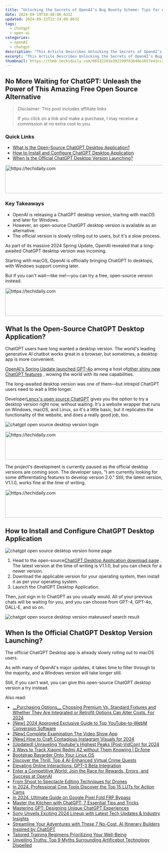 ```yaml
---
title: "Unlocking the Secrets of OpenAI’s Bug Bounty Scheme: Tips for Active Contributors"
date: 2024-09-19T10:48:00.031Z
updated: 2024-09-22T22:24:09.803Z
tags:
  - chatgpt
  - open-ai
categories:
  - openAI
  - chatgpt
description: "This Article Describes Unlocking the Secrets of OpenAI’s Bug Bounty Scheme: Tips for Active Contributors"
excerpt: "This Article Describes Unlocking the Secrets of OpenAI’s Bug Bounty Scheme: Tips for Active Contributors"
thumbnail: https://thmb.techidaily.com/66532283e392299f83b40e1057e43cc22a016c0905229694154e720c235ea49f.jpg
---
```


## No More Waiting for ChatGPT: Unleash the Power of This Amazing Free Open Source Alternative

>  Disclaimer: This post includes affiliate links
>
>  If you click on a link and make a purchase, I may receive a commission at no extra cost to you.
>

### Quick Links

* [What Is the Open-Source ChatGPT Desktop Application?](https://www.makeuseof.com/cant-wait-for-the-chatgpt-desktop-app-try-this-open-source-alternative-instead/#what-is-the-open-source-chatgpt-desktop-application)
* [How to Install and Configure ChatGPT Desktop Application](https://www.makeuseof.com/cant-wait-for-the-chatgpt-desktop-app-try-this-open-source-alternative-instead/#how-to-install-and-configure-chatgpt-desktop-application)
* [When Is the Official ChatGPT Desktop Version Launching?](https://www.makeuseof.com/cant-wait-for-the-chatgpt-desktop-app-try-this-open-source-alternative-instead/#when-is-the-official-chatgpt-desktop-version-launching)

<!-- affiliate ads begin -->
<a href="https://appsumo.8odi.net/c/5597632/2049378/7443" target="_top" id="2049378">
  <img src="//a.impactradius-go.com/display-ad/7443-2049378" border="0" alt="https://techidaily.com" width="728" height="90"/>
</a>
<img height="0" width="0" src="https://appsumo.8odi.net/i/5597632/2049378/7443" style="position:absolute;visibility:hidden;" border="0" />
<!-- affiliate ads end -->

### Key Takeaways

* OpenAI is releasing a ChatGPT desktop version, starting with macOS and later for Windows.
* However, an open-source ChatGPT desktop version is available as an alternative.
* The official version is slowly rolling out to users, but it's a slow process.

 As part of its massive 2024 Spring Update, OpenAI revealed that a long-awaited ChatGPT desktop version was incoming.

 Starting with macOS, OpenAI is officially bringing ChatGPT to desktops, with Windows support coming later.

 But if you can't wait—like me!—you can try a free, open-source version instead.

<!-- affiliate ads begin -->
<a href="https://aligracehair.sjv.io/c/5597632/2047351/19272" target="_top" id="2047351">
  <img src="//a.impactradius-go.com/display-ad/19272-2047351" border="0" alt="https://techidaily.com" width="728" height="90"/>
</a>
<img height="0" width="0" src="https://aligracehair.sjv.io/i/5597632/2047351/19272" style="position:absolute;visibility:hidden;" border="0" />
<!-- affiliate ads end -->

## What Is the Open-Source ChatGPT Desktop Application?

 ChatGPT users have long wanted a desktop version. The world's leading generative AI chatbot works great in a browser, but sometimes, a desktop app is more convenient.

[OpenAI's Spring Update launched GPT-4o](https://www.makeuseof.com/how-gpt-4o-works-is-it-free/) among a host of[other shiny new ChatGPT features](https://www.makeuseof.com/chatgpt-new-features-spring-update/) , wowing the world with its new capabilities.

 The long-awaited desktop version was one of them—but intrepid ChatGPT users need to wait a little longer.

 Developer[Lencx's open source ChatGPT](https://github.com/lencx/ChatGPT) gives you the option to try a desktop version right now, without waiting. It's a website wrapper that runs on Windows, macOS, and Linux, so it's a little basic, but it replicates the functionality of the website, and does a really good job, too.

![chatgpt open source desktop version login](https://static1.makeuseofimages.com/wordpress/wp-content/uploads/2024/05/chatgpt-open-source-desktop-version-login.jpg)

<!-- affiliate ads begin -->
<a href="https://appsumo.8odi.net/c/5597632/2118315/7443" target="_top" id="2118315">
  <img src="//a.impactradius-go.com/display-ad/7443-2118315" border="0" alt="https://techidaily.com" width="728" height="90"/>
</a>
<img height="0" width="0" src="https://appsumo.8odi.net/i/5597632/2118315/7443" style="position:absolute;visibility:hidden;" border="0" />
<!-- affiliate ads end -->

 The project's development is currently paused as the official desktop versions are coming soon. The developer says, "I am currently looking for some differentiating features to develop version 2.0." Still, the latest version, V1.1.0, works fine at the time of writing.

<!-- affiliate ads begin -->
<a href="https://appsumo.8odi.net/c/5597632/2075471/7443" target="_top" id="2075471">
  <img src="//a.impactradius-go.com/display-ad/7443-2075471" border="0" alt="https://techidaily.com" width="728" height="90"/>
</a>
<img height="0" width="0" src="https://appsumo.8odi.net/i/5597632/2075471/7443" style="position:absolute;visibility:hidden;" border="0" />
<!-- affiliate ads end -->

## How to Install and Configure ChatGPT Desktop Application

![chatgpt open source desktop version home page](https://static1.makeuseofimages.com/wordpress/wp-content/uploads/2024/05/chatgpt-open-source-desktop-version-home-page.jpg)

1. Head to the open-source[ChatGPT Desktop Application download page](https://github.com/lencx/ChatGPT/releases/tag/v1.1.0) . The latest version at the time of writing is V1.1.0, but you can check for a newer version.
2. Download the applicable version for your operating system, then install it as per your operating system.
3. Launch the ChatGPT Desktop Application.

 Then, just sign in to ChatGPT as you usually would. All of your previous chats will be waiting for you, and you can choose from GPT-4, GPT-4o, DALL-E, and so on.

![chatgpt open source desktop version makeuseof search result](https://static1.makeuseofimages.com/wordpress/wp-content/uploads/2024/05/chatgpt-open-source-desktop-version-makeuseof-search-result.jpg)

## When Is the Official ChatGPT Desktop Version Launching?

 The official ChatGPT Desktop app is already slowly rolling out to macOS users.

 As with many of OpenAI's major updates, it takes time to filter through to the majority, and a Windows version will take longer still.

 Still, if you can't wait, you can give this open-source ChatGPT desktop version a try instead.

<ins class="adsbygoogle"
     style="display:block"
     data-ad-format="autorelaxed"
     data-ad-client="ca-pub-7571918770474297"
     data-ad-slot="1223367746"></ins>

<ins class="adsbygoogle"
     style="display:block"
     data-ad-client="ca-pub-7571918770474297"
     data-ad-slot="8358498916"
     data-ad-format="auto"
     data-full-width-responsive="true"></ins>

<span class="atpl-alsoreadstyle">Also read:</span>
<div><ul>
<li><a href="https://facebook-record-videos.techidaily.com/1717298515185-purchasing-options-choosing-premium-vs-standard-fixtures-and-whether-they-are-integrated-or-retrofit-options-can-alter-costs-for-2024/"><u>__Purchasing Options__ Choosing Premium Vs. Standard Fixtures and Whether They Are Integrated or Retrofit Options Can Alter Costs. For 2024</u></a></li>
<li><a href="https://youtube-webster.techidaily.com/024-approved-exclusive-guide-to-top-youtube-to-webm-conversion-software/"><u>[New] 2024 Approved Exclusive Guide to Top YouTube-to-WebM Conversion Software</u></a></li>
<li><a href="https://extra-information.techidaily.com/new-complete-examination-the-video-show-app/"><u>[New] Complete Examination The Video Show App</u></a></li>
<li><a href="https://instagram-video-files.techidaily.com/new-how-to-craft-contagious-instagram-visuals-for-2024/"><u>[New] How to Craft Contagious Instagram Visuals for 2024</u></a></li>
<li><a href="https://youtube-blog.techidaily.com/ed-unraveling-youtubes-highest-peaks-post-vidcon-for-2024/"><u>[Updated] Unraveling Youtube's Highest Peaks (Post-VidCon) for 2024</u></a></li>
<li><a href="https://android-location-track.techidaily.com/3-ways-to-track-xiaomi-redmi-a2-without-them-knowing-drfone-by-drfone-virtual-android/"><u>3 Ways to Track Xiaomi Redmi A2 without Them Knowing | Dr.fone</u></a></li>
<li><a href="https://tech-revival.techidaily.com/bootstrap-bavarder-onto-your-linux-os/"><u>Bootstrap Bavarder Onto Your Linux OS</u></a></li>
<li><a href="https://tech-revival.techidaily.com/discover-the-thrill-top-4-ai-enhanced-virtual-crime-quests/"><u>Discover the Thrill: Top 4 AI-Enhanced Virtual Crime Quests</u></a></li>
<li><a href="https://tech-revival.techidaily.com/elevating-online-interactions-gpt-3-beta-integration/"><u>Elevating Online Interactions: GPT-3 Beta Integration</u></a></li>
<li><a href="https://tech-revival.techidaily.com/enter-a-competitive-world-join-the-race-for-rewards-errors-and-success-at-openai/"><u>Enter a Competitive World: Join the Race for Rewards, Errors, and Success at OpenAI</u></a></li>
<li><a href="https://extra-hints.techidaily.com/from-shoot-to-spectacle-editing-techniques-for-drones/"><u>From Shoot to Spectacle Editing Techniques for Drones</u></a></li>
<li><a href="https://extra-approaches.techidaily.com/in-2024-professional-cine-tools-discover-the-top-15-luts-for-action-cams/"><u>In 2024, Professional Cine Tools Discover the Top 15 LUTs for Action Cams</u></a></li>
<li><a href="https://bypass-frp.techidaily.com/in-2024-ultimate-guide-on-google-pixel-fold-frp-bypass-by-drfone-android/"><u>In 2024, Ultimate Guide on Google Pixel Fold FRP Bypass</u></a></li>
<li><a href="https://tech-revival.techidaily.com/master-the-kitchen-with-chatgpt-7-essential-tips-and-tricks/"><u>Master the Kitchen with ChatGPT: 7 Essential Tips and Tricks</u></a></li>
<li><a href="https://tech-revival.techidaily.com/mastering-gpt-designing-unique-chatgpt-experiences/"><u>Mastering GPT: Designing Unique ChatGPT Experiences</u></a></li>
<li><a href="https://technical-tips.techidaily.com/sony-unveils-exciting-2024-lineup-with-latest-tech-updates-and-industry-insights/"><u>Sony Unveils Exciting 2024 Lineup with Latest Tech Updates & Industry Insights</u></a></li>
<li><a href="https://tech-revival.techidaily.com/streamline-your-adventures-with-these-7-no-cost-ai-itinerary-builders-inspired-by-chatgpt/"><u>Streamline Your Adventures with These 7 No-Cost, AI Itinerary Builders Inspired by ChatGPT</u></a></li>
<li><a href="https://tech-revival.techidaily.com/tailored-training-regimens-prioritizing-your-well-being/"><u>Tailored Training Regimens Prioritizing Your Well-Being</u></a></li>
<li><a href="https://tech-revival.techidaily.com/unveiling-truths-top-9-myths-surrounding-artificebot-technology-dispelled/"><u>Unveiling Truths: Top 9 Myths Surrounding Artificebot Technology Dispelled</u></a></li>
</ul></div>

